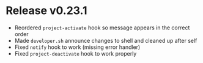 # Release v0.23.1

- Reordered `project-activate` hook so message appears in the correct order
- Made `developer.sh` announce changes to shell and cleaned up after self
- Fixed `notify` hook to work (missing error handler)
- Fixed `project-deactivate` hook to work properly
